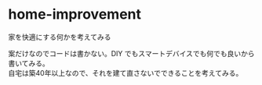 # home-improvement
家を快適にする何かを考えてみる


案だけなのでコードは書かない。DIY でもスマートデバイスでも何でも良いから書いてみる。  
自宅は築40年以上なので、それを建て直さないでできることを考えてみる。
